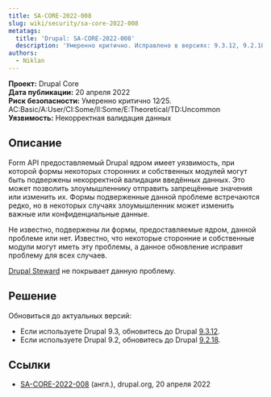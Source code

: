 ```yaml
---
title: SA-CORE-2022-008
slug: wiki/security/sa-core-2022-008
metatags:
  title: 'Drupal: SA-CORE-2022-008'
  description: 'Умеренно критично. Исправлено в версиях: 9.3.12, 9.2.18.'
authors:
  - Niklan
---
```


**Проект:** Drupal Core\
**Дата публикации:** 20 апреля 2022\
**Риск безопасности:** Умеренно критично 12∕25. AC:Basic/A:User/CI:Some/II:Some/E:Theoretical/TD:Uncommon\
**Уязвимость:** Некорректная валидация данных

## Описание

Form API предоставляемый Drupal ядром имеет уязвимость, при которой формы некоторых сторонних и собственных модулей могут быть подвержены некорректной валидации введённых данных. Это может позволить злоумышленнику отправить запрещённые значения или изменить их. Формы подверженные данной проблеме встречаются редко, но в некоторых случаях злоумышленник может изменить важные или конфиденциальные данные.

Не известно, подвержены ли формы, предоставляемые ядром, данной проблеме или нет. Известно, что некоторые сторонние и собственные модули могут иметь эту проблемы, а данное обновление исправит проблему для всех случаев.

[Drupal Steward](https://www.drupal.org/steward) не покрывает данную проблему.

## Решение

Обновиться до актуальных версий:

- Если используете Drupal 9.3, обновитесь до Drupal [9.3.12](../../../releases/9/9.3.x/9.3.12/index.md).
- Если используете Drupal 9.2, обновитесь до Drupal [9.2.18](../../../releases/9/9.2.x/9.2.18/index.md).

## Ссылки

- [SA-CORE-2022-008](https://www.drupal.org/SA-CORE-2022-008) (англ.), drupal.org, 20 апреля 2022
